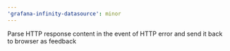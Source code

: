 ```yaml
---
'grafana-infinity-datasource': minor
---
```


Parse HTTP response content in the event of HTTP error and send it back to browser as feedback
